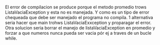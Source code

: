 El error de compilacion se produce porque el metodo promedio trows ListaVaciaException y esta no es manejada.
Y como es un tipo de error chequeada que debe ser manejado el programa no compila.
1 alternativa seria hacer que main trohws ListaVaciaExxception y proparagar el error. 
Otra solucion seria borrar el manejo de listaVaciaException en promedio y forzar a que numeros nunca pueda
ser vacia pór ej a traves de un bucle while.